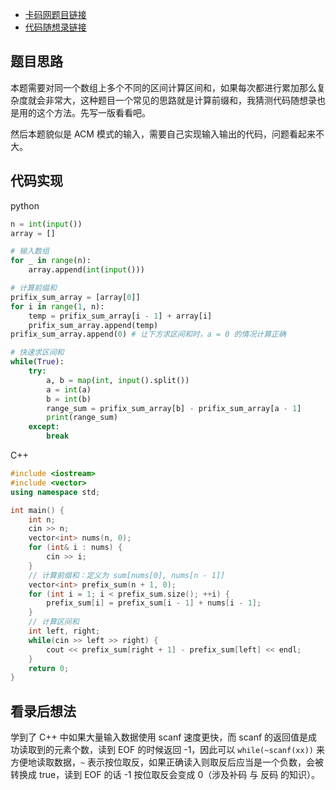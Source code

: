 - [卡码网题目链接](https://kamacoder.com/problempage.php?pid=1070)
- [代码随想录链接](https://www.programmercarl.com/kamacoder/0058.%E5%8C%BA%E9%97%B4%E5%92%8C.html#%E6%80%9D%E8%B7%AF)

## 题目思路

本题需要对同一个数组上多个不同的区间计算区间和，如果每次都进行累加那么复杂度就会非常大，这种题目一个常见的思路就是计算前缀和，我猜测代码随想录也是用的这个方法。先写一版看看吧。

然后本题貌似是 ACM 模式的输入，需要自己实现输入输出的代码，问题看起来不大。

## 代码实现

python

```python
n = int(input())
array = []

# 输入数组
for _ in range(n):
    array.append(int(input()))

# 计算前缀和
prifix_sum_array = [array[0]]
for i in range(1, n):
    temp = prifix_sum_array[i - 1] + array[i]
    prifix_sum_array.append(temp)
prifix_sum_array.append(0) # 让下方求区间和时，a = 0 的情况计算正确

# 快速求区间和
while(True):
    try:
        a, b = map(int, input().split())
        a = int(a)
        b = int(b)
        range_sum = prifix_sum_array[b] - prifix_sum_array[a - 1]
        print(range_sum)
    except:
        break
```

C++

```cpp
#include <iostream>
#include <vector>
using namespace std;

int main() {
    int n;
    cin >> n;
    vector<int> nums(n, 0);
    for (int& i : nums) {
        cin >> i;
    }
    // 计算前缀和：定义为 sum[nums[0], nums[n - 1]]
    vector<int> prefix_sum(n + 1, 0);
    for (int i = 1; i < prefix_sum.size(); ++i) {
        prefix_sum[i] = prefix_sum[i - 1] + nums[i - 1];
    }
    // 计算区间和
    int left, right;
    while(cin >> left >> right) {
        cout << prefix_sum[right + 1] - prefix_sum[left] << endl;
    }
    return 0;
}
```

## 看录后想法

学到了 C++ 中如果大量输入数据使用 scanf 速度更快，而 scanf 的返回值是成功读取到的元素个数，读到 EOF 的时候返回 -1，因此可以 `while(~scanf(xx))` 来方便地读取数据，`~` 表示按位取反，如果正确读入则取反后应当是一个负数，会被转换成 true，读到 EOF 的话 -1 按位取反会变成 0（涉及补码 与 反码 的知识）。